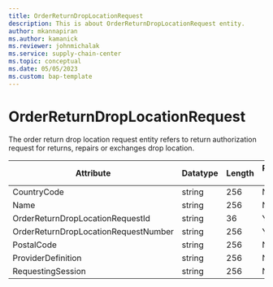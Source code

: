 ```yaml
---
title: OrderReturnDropLocationRequest
description: This is about OrderReturnDropLocationRequest entity.
author: mkannapiran
ms.author: kamanick
ms.reviewer: johnmichalak
ms.service: supply-chain-center
ms.topic: conceptual
ms.date: 05/05/2023
ms.custom: bap-template
---
```


# **OrderReturnDropLocationRequest**

The order return drop location request entity refers to return authorization request for returns, repairs or exchanges drop location.


|	Attribute	|	Datatype	|	Length	|	Primary Key	|	Description	|
|---------------|--------|------|----------|-----------|
|	CountryCode	|	string	|	256	|	No	|	#N/A	|
|	Name	|	string	|	256	|	No	|	#N/A	|
|	OrderReturnDropLocationRequestId	|	string	|	36	|	Yes	|	#N/A	|
|	OrderReturnDropLocationRequestNumber	|	string	|	256	|	Yes	|	#N/A	|
|	PostalCode	|	string	|	256	|	No	|	#N/A	|
|	ProviderDefinition	|	string	|	256	|	No	|	#N/A	|
|	RequestingSession	|	string	|	256	|	No	|	#N/A	|
